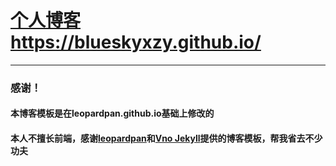# [个人博客](https://blueskyxzy.github.io/) https://blueskyxzy.github.io/

















****


### 感谢！
#### 本博客模板是在leopardpan.github.io基础上修改的
#### 本人不擅长前端，感谢[leopardpan](https://github.com/leopardpan/leopardpan.github.io)和[Vno Jekyll](https://github.com/onevcat/vno-jekyll)提供的博客模板，帮我省去不少功夫

